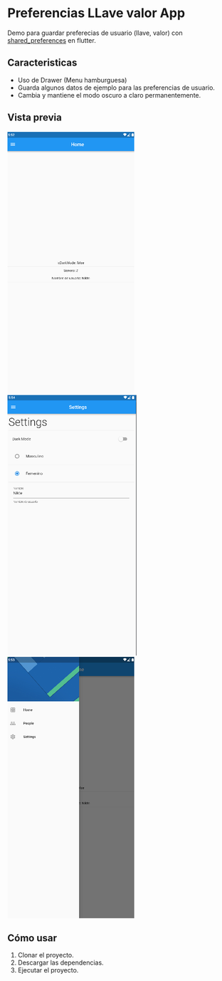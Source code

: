 # Preferencias LLave valor App 

Demo para guardar preferecias de usuario (llave, valor) con [shared_preferences](https://pub.dev/packages/shared_preferences) en flutter. 

## Caracteristicas

* Uso de Drawer (Menu hamburguesa)
* Guarda algunos datos de ejemplo para las preferencias de usuario.
* Cambia y mantiene el modo oscuro a claro permanentemente.

## Vista previa
![Screenshot](screenshots/home.png)
![Screenshot](screenshots/settings.png)
![Screenshot](screenshots/menu.png)

## Cómo usar
1. Clonar el proyecto.
2. Descargar las dependencias.
3. Ejecutar el proyecto.
